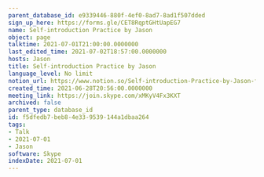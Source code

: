 ```yaml
---
parent_database_id: e9339446-880f-4ef0-8ad7-8ad1f507dded
sign_up_here: https://forms.gle/CET8RqptGHtUapEG7
name: Self-introduction Practice by Jason
object: page
talktime: 2021-07-01T21:00:00.0000000
last_edited_time: 2021-07-02T18:57:00.0000000
hosts: Jason
title: Self-introduction Practice by Jason
language_level: No limit
notion_url: https://www.notion.so/Self-introduction-Practice-by-Jason-f5dfedb7beb84e339539144a1dbaa264
created_time: 2021-06-28T20:56:00.0000000
meeting_link: https://join.skype.com/xMKyV4Fx3KXT
archived: false
parent_type: database_id
id: f5dfedb7-beb8-4e33-9539-144a1dbaa264
tags:
- Talk
- 2021-07-01
- Jason
software: Skype
indexDate: 2021-07-01
---
```







